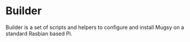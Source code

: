 # Builder
Builder is a set of scripts and helpers to configure and install Mugsy on a standard Rasbian based Pi.
